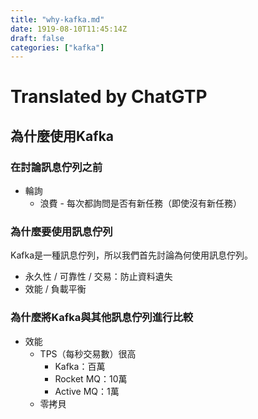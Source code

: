 ```yaml
---
title: "why-kafka.md"
date: 1919-08-10T11:45:14Z
draft: false
categories: ["kafka"]
---
```




# Translated by ChatGTP

## 為什麼使用Kafka

### 在討論訊息佇列之前

* 輪詢
  * 浪費 - 每次都詢問是否有新任務（即使沒有新任務）

### 為什麼要使用訊息佇列

Kafka是一種訊息佇列，所以我們首先討論為何使用訊息佇列。

* 永久性 / 可靠性 / 交易：防止資料遺失
* 效能 / 負載平衡

### 為什麼將Kafka與其他訊息佇列進行比較

* 效能
  * TPS（每秒交易數）很高
    * Kafka：百萬
    * Rocket MQ：10萬
    * Active MQ：1萬
  * 零拷貝